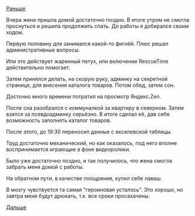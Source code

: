 [Раньше](2019.03.18.md)

Вчера жена пришла домой достаточно поздно. В итоге утром не смогла проснуться и решила продолжить спать.
До работы я добирался своим ходом.

Первую половину для занимался какой-то фигнёй. Плюс решал административные вопросы.

Или это действует жаренный петух, или включение RescueTime действительно помогает.

Затем принялся делать, на скорую руку, админку на секретной странице, для внесения каталога товаров.
Потом обед, затем сон.

Досточно много времени потратил на просмотр Яндекс.Zen.

После сна разобрался с коммуналкой за квартиру в северном. Затем взялся за псевдоадминку серьёзно.
В итоге сделал её, дав себе возможность заполнять каталог товаров.

После этого, до 19:30 переносил данные с екселевской таблицы.

Труд достаточно механический, но как оказалось, под него вполне воспринимается играющие в фоне видеоролики.

Было уже достаточно поздно, и так получилось, что жена смогла забрать меня домой с работы.

На обратном пути, в качестве поощрения, купил себе лаваш.

В мозгу чувствуется та самая "героиновая усталось". Это хорошо, но завтра меня будут дрюкать, т.к. все сроки просахачены.

 [Дальше](2019.03.20.md)
